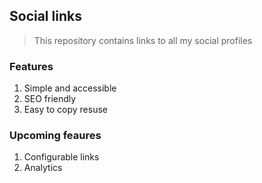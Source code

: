## Social links
> This repository contains links to all my social profiles

### Features
1. Simple and accessible
2. SEO friendly
3. Easy to copy resuse

### Upcoming feaures
1. Configurable links
2. Analytics 
